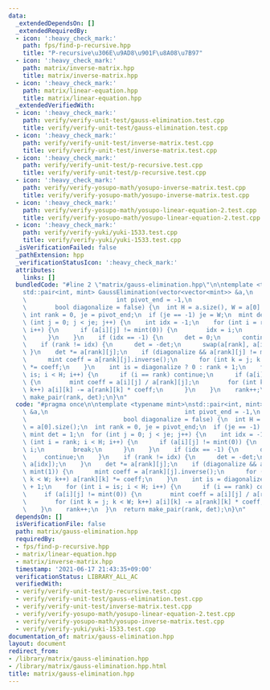 ```yaml
---
data:
  _extendedDependsOn: []
  _extendedRequiredBy:
  - icon: ':heavy_check_mark:'
    path: fps/find-p-recursive.hpp
    title: "P-recursive\u306E\u9AD8\u901F\u8A08\u7B97"
  - icon: ':heavy_check_mark:'
    path: matrix/inverse-matrix.hpp
    title: matrix/inverse-matrix.hpp
  - icon: ':heavy_check_mark:'
    path: matrix/linear-equation.hpp
    title: matrix/linear-equation.hpp
  _extendedVerifiedWith:
  - icon: ':heavy_check_mark:'
    path: verify/verify-unit-test/gauss-elimination.test.cpp
    title: verify/verify-unit-test/gauss-elimination.test.cpp
  - icon: ':heavy_check_mark:'
    path: verify/verify-unit-test/inverse-matrix.test.cpp
    title: verify/verify-unit-test/inverse-matrix.test.cpp
  - icon: ':heavy_check_mark:'
    path: verify/verify-unit-test/p-recursive.test.cpp
    title: verify/verify-unit-test/p-recursive.test.cpp
  - icon: ':heavy_check_mark:'
    path: verify/verify-yosupo-math/yosupo-inverse-matrix.test.cpp
    title: verify/verify-yosupo-math/yosupo-inverse-matrix.test.cpp
  - icon: ':heavy_check_mark:'
    path: verify/verify-yosupo-math/yosupo-linear-equation-2.test.cpp
    title: verify/verify-yosupo-math/yosupo-linear-equation-2.test.cpp
  - icon: ':heavy_check_mark:'
    path: verify/verify-yuki/yuki-1533.test.cpp
    title: verify/verify-yuki/yuki-1533.test.cpp
  _isVerificationFailed: false
  _pathExtension: hpp
  _verificationStatusIcon: ':heavy_check_mark:'
  attributes:
    links: []
  bundledCode: "#line 2 \"matrix/gauss-elimination.hpp\"\n\ntemplate <typename mint>\n\
    std::pair<int, mint> GaussElimination(vector<vector<mint>> &a,\n             \
    \                         int pivot_end = -1,\n                              \
    \        bool diagonalize = false) {\n  int H = a.size(), W = a[0].size();\n \
    \ int rank = 0, je = pivot_end;\n  if (je == -1) je = W;\n  mint det = 1;\n  for\
    \ (int j = 0; j < je; j++) {\n    int idx = -1;\n    for (int i = rank; i < H;\
    \ i++) {\n      if (a[i][j] != mint(0)) {\n        idx = i;\n        break;\n\
    \      }\n    }\n    if (idx == -1) {\n      det = 0;\n      continue;\n    }\n\
    \    if (rank != idx) {\n      det = -det;\n      swap(a[rank], a[idx]);\n   \
    \ }\n    det *= a[rank][j];\n    if (diagonalize && a[rank][j] != mint(1)) {\n\
    \      mint coeff = a[rank][j].inverse();\n      for (int k = j; k < W; k++) a[rank][k]\
    \ *= coeff;\n    }\n    int is = diagonalize ? 0 : rank + 1;\n    for (int i =\
    \ is; i < H; i++) {\n      if (i == rank) continue;\n      if (a[i][j] != mint(0))\
    \ {\n        mint coeff = a[i][j] / a[rank][j];\n        for (int k = j; k < W;\
    \ k++) a[i][k] -= a[rank][k] * coeff;\n      }\n    }\n    rank++;\n  }\n  return\
    \ make_pair(rank, det);\n}\n"
  code: "#pragma once\n\ntemplate <typename mint>\nstd::pair<int, mint> GaussElimination(vector<vector<mint>>\
    \ &a,\n                                      int pivot_end = -1,\n           \
    \                           bool diagonalize = false) {\n  int H = a.size(), W\
    \ = a[0].size();\n  int rank = 0, je = pivot_end;\n  if (je == -1) je = W;\n \
    \ mint det = 1;\n  for (int j = 0; j < je; j++) {\n    int idx = -1;\n    for\
    \ (int i = rank; i < H; i++) {\n      if (a[i][j] != mint(0)) {\n        idx =\
    \ i;\n        break;\n      }\n    }\n    if (idx == -1) {\n      det = 0;\n \
    \     continue;\n    }\n    if (rank != idx) {\n      det = -det;\n      swap(a[rank],\
    \ a[idx]);\n    }\n    det *= a[rank][j];\n    if (diagonalize && a[rank][j] !=\
    \ mint(1)) {\n      mint coeff = a[rank][j].inverse();\n      for (int k = j;\
    \ k < W; k++) a[rank][k] *= coeff;\n    }\n    int is = diagonalize ? 0 : rank\
    \ + 1;\n    for (int i = is; i < H; i++) {\n      if (i == rank) continue;\n \
    \     if (a[i][j] != mint(0)) {\n        mint coeff = a[i][j] / a[rank][j];\n\
    \        for (int k = j; k < W; k++) a[i][k] -= a[rank][k] * coeff;\n      }\n\
    \    }\n    rank++;\n  }\n  return make_pair(rank, det);\n}\n"
  dependsOn: []
  isVerificationFile: false
  path: matrix/gauss-elimination.hpp
  requiredBy:
  - fps/find-p-recursive.hpp
  - matrix/linear-equation.hpp
  - matrix/inverse-matrix.hpp
  timestamp: '2021-06-17 21:43:35+09:00'
  verificationStatus: LIBRARY_ALL_AC
  verifiedWith:
  - verify/verify-unit-test/p-recursive.test.cpp
  - verify/verify-unit-test/gauss-elimination.test.cpp
  - verify/verify-unit-test/inverse-matrix.test.cpp
  - verify/verify-yosupo-math/yosupo-linear-equation-2.test.cpp
  - verify/verify-yosupo-math/yosupo-inverse-matrix.test.cpp
  - verify/verify-yuki/yuki-1533.test.cpp
documentation_of: matrix/gauss-elimination.hpp
layout: document
redirect_from:
- /library/matrix/gauss-elimination.hpp
- /library/matrix/gauss-elimination.hpp.html
title: matrix/gauss-elimination.hpp
---
```


